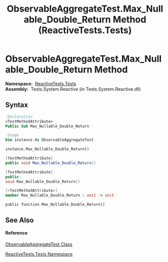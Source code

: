 ﻿---
title: ObservableAggregateTest.Max_Nullable_Double_Return Method  (ReactiveTests.Tests)
TOCTitle: Max_Nullable_Double_Return Method
ms:assetid: M:ReactiveTests.Tests.ObservableAggregateTest.Max_Nullable_Double_Return
ms:mtpsurl: https://msdn.microsoft.com/en-us/library/reactivetests.tests.observableaggregatetest.max_nullable_double_return(v=VS.103)
ms:contentKeyID: 36620680
ms.date: 06/28/2011
mtps_version: v=VS.103
f1_keywords:
- ReactiveTests.Tests.ObservableAggregateTest.Max_Nullable_Double_Return
dev_langs:
- CSharp
- JScript
- VB
- FSharp
- c++
---

# ObservableAggregateTest.Max\_Nullable\_Double\_Return Method

**Namespace:**  [ReactiveTests.Tests](hh289046\(v=vs.103\).md)  
**Assembly:**  Tests.System.Reactive (in Tests.System.Reactive.dll)

## Syntax

``` vb
'Declaration
<TestMethodAttribute> _
Public Sub Max_Nullable_Double_Return
```

``` vb
'Usage
Dim instance As ObservableAggregateTest

instance.Max_Nullable_Double_Return()
```

``` csharp
[TestMethodAttribute]
public void Max_Nullable_Double_Return()
```

``` c++
[TestMethodAttribute]
public:
void Max_Nullable_Double_Return()
```

``` fsharp
[<TestMethodAttribute>]
member Max_Nullable_Double_Return : unit -> unit 
```

``` jscript
public function Max_Nullable_Double_Return()
```

## See Also

#### Reference

[ObservableAggregateTest Class](hh314823\(v=vs.103\).md)

[ReactiveTests.Tests Namespace](hh289046\(v=vs.103\).md)

